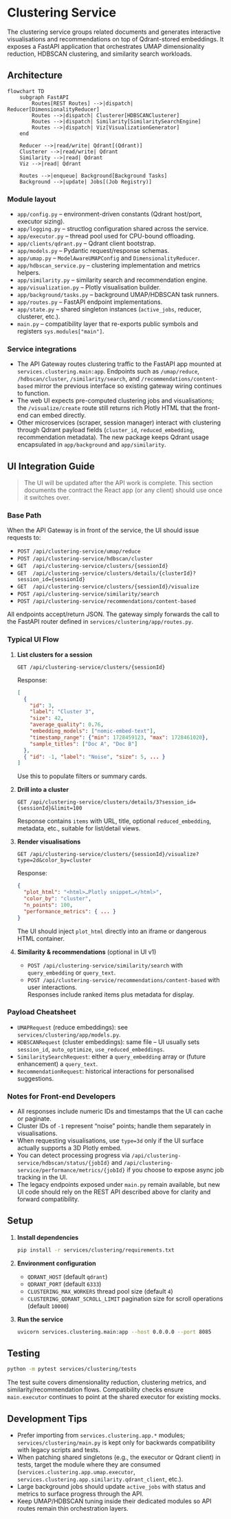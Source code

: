 # Clustering Service

The clustering service groups related documents and generates interactive visualisations and recommendations on top of Qdrant-stored embeddings. It exposes a FastAPI application that orchestrates UMAP dimensionality reduction, HDBSCAN clustering, and similarity search workloads.

## Architecture

```mermaid
flowchart TD
    subgraph FastAPI
        Routes[REST Routes] -->|dispatch| Reducer[DimensionalityReducer]
        Routes -->|dispatch| Clusterer[HDBSCANClusterer]
        Routes -->|dispatch| Similarity[SimilaritySearchEngine]
        Routes -->|dispatch| Viz[VisualizationGenerator]
    end

    Reducer -->|read/write| Qdrant[(Qdrant)]
    Clusterer -->|read/write| Qdrant
    Similarity -->|read| Qdrant
    Viz -->|read| Qdrant

    Routes -->|enqueue| Background[Background Tasks]
    Background -->|update| Jobs[(Job Registry)]
```

### Module layout

- `app/config.py` – environment-driven constants (Qdrant host/port, executor sizing).
- `app/logging.py` – structlog configuration shared across the service.
- `app/executor.py` – thread pool used for CPU-bound offloading.
- `app/clients/qdrant.py` – Qdrant client bootstrap.
- `app/models.py` – Pydantic request/response schemas.
- `app/umap.py` – `ModelAwareUMAPConfig` and `DimensionalityReducer`.
- `app/hdbscan_service.py` – clustering implementation and metrics helpers.
- `app/similarity.py` – similarity search and recommendation engine.
- `app/visualization.py` – Plotly visualisation builder.
- `app/background/tasks.py` – background UMAP/HDBSCAN task runners.
- `app/routes.py` – FastAPI endpoint implementations.
- `app/state.py` – shared singleton instances (`active_jobs`, reducer, clusterer, etc.).
- `main.py` – compatibility layer that re-exports public symbols and registers `sys.modules["main"]`.

### Service integrations

- The API Gateway routes clustering traffic to the FastAPI app mounted at `services.clustering.main:app`. Endpoints such as `/umap/reduce`, `/hdbscan/cluster`, `/similarity/search`, and `/recommendations/content-based` mirror the previous interface so existing gateway wiring continues to function.
- The web UI expects pre-computed clustering jobs and visualisations; the `/visualize/create` route still returns rich Plotly HTML that the front-end can embed directly.
- Other microservices (scraper, session manager) interact with clustering through Qdrant payload fields (`cluster_id`, `reduced_embedding`, recommendation metadata). The new package keeps Qdrant usage encapsulated in `app/background` and `app/similarity`.

## UI Integration Guide

> The UI will be updated after the API work is complete. This section documents the contract the React app (or any client) should use once it switches over.

### Base Path

When the API Gateway is in front of the service, the UI should issue requests to:

- `POST /api/clustering-service/umap/reduce`
- `POST /api/clustering-service/hdbscan/cluster`
- `GET  /api/clustering-service/clusters/{sessionId}`
- `GET  /api/clustering-service/clusters/details/{clusterId}?session_id={sessionId}`
- `GET  /api/clustering-service/clusters/{sessionId}/visualize`
- `POST /api/clustering-service/similarity/search`
- `POST /api/clustering-service/recommendations/content-based`

All endpoints accept/return JSON. The gateway simply forwards the call to the FastAPI router defined in `services/clustering/app/routes.py`.

### Typical UI Flow

1. **List clusters for a session**  
   ```http
   GET /api/clustering-service/clusters/{sessionId}
   ```
   Response:
   ```json
   [
     {
       "id": 3,
       "label": "Cluster 3",
       "size": 42,
       "average_quality": 0.76,
       "embedding_models": ["nomic-embed-text"],
       "timestamp_range": {"min": 1728459123, "max": 1728461020},
       "sample_titles": ["Doc A", "Doc B"]
     },
     { "id": -1, "label": "Noise", "size": 5, ... }
   ]
   ```
   Use this to populate filters or summary cards.

2. **Drill into a cluster**  
   ```http
   GET /api/clustering-service/clusters/details/3?session_id={sessionId}&limit=100
   ```
   Response contains `items` with URL, title, optional `reduced_embedding`, metadata, etc., suitable for list/detail views.

3. **Render visualisations**  
   ```http
   GET /api/clustering-service/clusters/{sessionId}/visualize?type=2d&color_by=cluster
   ```
   Response:
   ```json
   {
     "plot_html": "<html>…Plotly snippet…</html>",
     "color_by": "cluster",
     "n_points": 100,
     "performance_metrics": { ... }
   }
   ```
   The UI should inject `plot_html` directly into an iframe or dangerous HTML container.

4. **Similarity & recommendations** (optional in UI v1)  
   - `POST /api/clustering-service/similarity/search` with `query_embedding` or `query_text`.  
   - `POST /api/clustering-service/recommendations/content-based` with user interactions.  
   Responses include ranked items plus metadata for display.

### Payload Cheatsheet

- `UMAPRequest` (reduce embeddings): see `services/clustering/app/models.py`.
- `HDBSCANRequest` (cluster embeddings): same file – UI usually sets `session_id`, `auto_optimize`, `use_reduced_embeddings`.
- `SimilaritySearchRequest`: either a `query_embedding` array or (future enhancement) a `query_text`.
- `RecommendationRequest`: historical interactions for personalised suggestions.

### Notes for Front-end Developers

- All responses include numeric IDs and timestamps that the UI can cache or paginate.
- Cluster IDs of `-1` represent “noise” points; handle them separately in visualisations.
- When requesting visualisations, use `type=3d` only if the UI surface actually supports a 3D Plotly embed.
- You can detect processing progress via `/api/clustering-service/hdbscan/status/{jobId}` and `/api/clustering-service/performance/metrics/{jobId}` if you choose to expose async job tracking in the UI.
- The legacy endpoints exposed under `main.py` remain available, but new UI code should rely on the REST API described above for clarity and forward compatibility.

## Setup

1. **Install dependencies**
   ```bash
   pip install -r services/clustering/requirements.txt
   ```
2. **Environment configuration**
   - `QDRANT_HOST` (default `qdrant`)
   - `QDRANT_PORT` (default `6333`)
   - `CLUSTERING_MAX_WORKERS` thread pool size (default `4`)
   - `CLUSTERING_QDRANT_SCROLL_LIMIT` pagination size for scroll operations (default `10000`)

3. **Run the service**
   ```bash
   uvicorn services.clustering.main:app --host 0.0.0.0 --port 8085
   ```

## Testing

```bash
python -m pytest services/clustering/tests
```

The test suite covers dimensionality reduction, clustering metrics, and similarity/recommendation flows. Compatibility checks ensure `main.executor` continues to point at the shared executor for existing mocks.

## Development Tips

- Prefer importing from `services.clustering.app.*` modules; `services/clustering/main.py` is kept only for backwards compatibility with legacy scripts and tests.
- When patching shared singletons (e.g., the executor or Qdrant client) in tests, target the module where they are consumed (`services.clustering.app.umap.executor`, `services.clustering.app.similarity.qdrant_client`, etc.).
- Large background jobs should update `active_jobs` with status and metrics to surface progress through the API.
- Keep UMAP/HDBSCAN tuning inside their dedicated modules so API routes remain thin orchestration layers.
